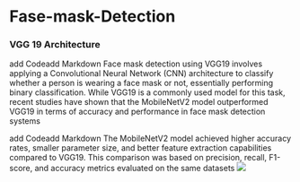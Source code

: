 # Fase-mask-Detection
### VGG 19 Architecture
add Codeadd Markdown
Face mask detection using VGG19 involves applying a Convolutional Neural Network (CNN) architecture to classify whether a person is wearing a face mask or not, essentially performing binary classification. While VGG19 is a commonly used model for this task, recent studies have shown that the MobileNetV2 model outperformed VGG19 in terms of accuracy and performance in face mask detection systems

add Codeadd Markdown
The MobileNetV2 model achieved higher accuracy rates, smaller parameter size, and better feature extraction capabilities compared to VGG19. This comparison was based on precision, recall, F1-score, and accuracy metrics evaluated on the same datasets
![](https://media.springernature.com/m685/springer-static/image/art%3A10.1007%2Fs11042-022-12166-x/MediaObjects/11042_2022_12166_Fig5_HTML.png)

